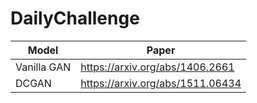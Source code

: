 # DailyChallenge

| Model      | Paper |
| ----------- | ----------- |
| Vanilla GAN      | https://arxiv.org/abs/1406.2661       |
| DCGAN   | https://arxiv.org/abs/1511.06434        |